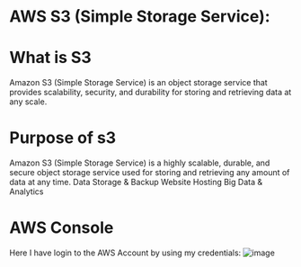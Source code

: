# AWS S3 (Simple Storage Service):
# What is S3
Amazon S3 (Simple Storage Service) is an object storage service that provides scalability, security, and durability for storing and retrieving data at any scale.
# Purpose of s3
Amazon S3 (Simple Storage Service) is a highly scalable, durable, and secure object storage service used for storing and retrieving any amount of data at any time.
Data Storage & Backup
Website Hosting
Big Data & Analytics
# AWS Console
Here I have login to the AWS Account by using my credentials:
![image](https://github.com/user-attachments/assets/e828530f-868c-4ec6-8958-2e9e14d0d0d2)
